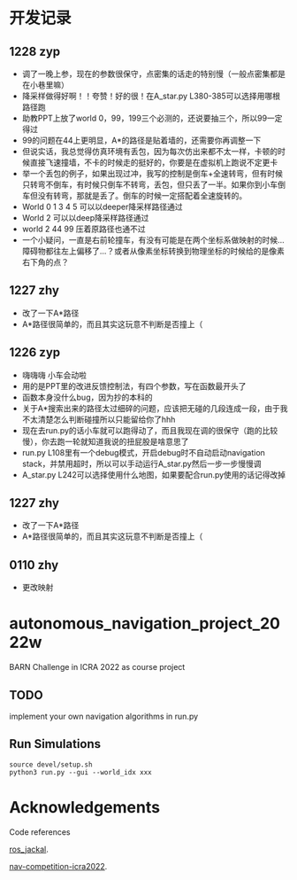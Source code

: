 # 开发记录

## 1228 zyp
+ 调了一晚上参，现在的参数很保守，点密集的话走的特别慢（一般点密集都是在小巷里嘛）
+ 降采样做得好啊！！夸赞！好的很！在A_star.py L380-385可以选择用哪根路径跑
+ 助教PPT上放了world 0，99，199三个必测的，还说要抽三个，所以99一定得过
+ 99的问题在44上更明显，A*的路径是贴着墙的，还需要你再调整一下
+ 但说实话，我总觉得仿真环境有丢包，因为每次仿出来都不太一样，卡顿的时候直接飞速撞墙，不卡的时候走的挺好的，你要是在虚拟机上跑说不定更卡
+ 举一个丢包的例子，如果出现过冲，我写的控制是倒车+全速转弯，但有时候只转弯不倒车，有时候只倒车不转弯，丢包，但只丢了一半。如果你到小车倒车但没有转弯，那就是丢了。倒车的时候一定搭配着全速旋转的。
+ World 0 1 3 4 5 可以以deeper降采样路径通过
+ World 2 可以以deep降采样路径通过
+ world 2 44 99 压着原路径也通不过
+ 一个小疑问，一直是右前轮撞车，有没有可能是在两个坐标系做映射的时候...障碍物都往左上偏移了...？或者从像素坐标转换到物理坐标的时候给的是像素右下角的点？




## 1227 zhy
+ 改了一下A*路径
+ A*路径很简单的，而且其实这玩意不判断是否撞上（

## 1226  zyp
+ 嗨嗨嗨  小车会动啦
+ 用的是PPT里的改进反馈控制法，有四个参数，写在函数最开头了
+ 函数本身没什么bug，因为抄的本科的
+ 关于A*搜索出来的路径太过细碎的问题，应该把无碰的几段连成一段，由于我不太清楚怎么判断碰撞所以只能留给你了hhh
+ 现在去run.py的话小车就可以跑得动了，而且我现在调的很保守（跑的比较慢），你去跑一轮就知道我说的扭屁股是啥意思了
+ run.py L108里有一个debug模式，开启debug时不自动启动navigation stack，并禁用超时，所以可以手动运行A_star.py然后一步一步慢慢调
+ A_star.py L242可以选择使用什么地图，如果要配合run.py使用的话记得改掉

## 1227 zhy
+ 改了一下A*路径
+ A*路径很简单的，而且其实这玩意不判断是否撞上（

## 0110 zhy
+ 更改映射
# autonomous_navigation_project_2022w

BARN Challenge in ICRA 2022 as course project

## TODO

implement your own navigation algorithms in run.py

## Run Simulations

```
source devel/setup.sh
python3 run.py --gui --world_idx xxx
```

# Acknowledgements

Code references

[ros_jackal](https://github.com/Daffan/ros_jackal).

[nav-competition-icra2022](https://github.com/Daffan/nav-competition-icra2022).
